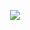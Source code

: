 <p align="center">
  <img src="https://api.boot.dev/v1/users/public/9ccdb214-aa97-491f-b5d4-ea0ca94b844a/thumbnail" >
</p>

<!--
**Condor-OfSol/Condor-OfSol** is a ✨ _special_ ✨ repository because its `README.md` (this file) appears on your GitHub profile.

Here are some ideas to get you started:

- 🔭 I’m currently working on ...
- 🌱 I’m currently learning ...
- 👯 I’m looking to collaborate on ...
- 🤔 I’m looking for help with ...
- 💬 Ask me about ...
- 📫 How to reach me: ...
- 😄 Pronouns: ...
- ⚡ Fun fact: ...
-->
